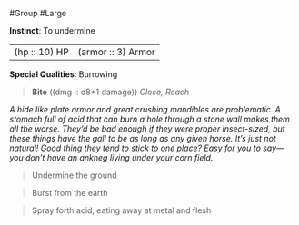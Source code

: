 #Group #Large

**Instinct**: To undermine

|       |         |
| ----- | ------- |
| (hp :: 10) HP | (armor :: 3) Armor |

**Special Qualities**: Burrowing

> **Bite** ((dmg :: d8+1 damage))
> *Close, Reach*

*A hide like plate armor and great crushing mandibles are problematic. A stomach full of acid that can burn a hole through a stone wall makes them all the worse. They’d be bad enough if they were proper insect-sized, but these things have the gall to be as long as any given horse. It’s just not natural! Good thing they tend to stick to one place? Easy for you to say—you don’t have an ankheg living under your corn field.*

>Undermine the ground

>Burst from the earth

>Spray forth acid, eating away at metal and flesh